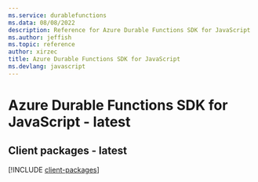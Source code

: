 ```yaml
---
ms.service: durablefunctions
ms.data: 08/08/2022
description: Reference for Azure Durable Functions SDK for JavaScript
ms.author: jeffish
ms.topic: reference
author: xirzec
title: Azure Durable Functions SDK for JavaScript
ms.devlang: javascript
---
```

# Azure Durable Functions SDK for JavaScript - latest

## Client packages - latest
[!INCLUDE [client-packages](durable-functions-client-index.md)]